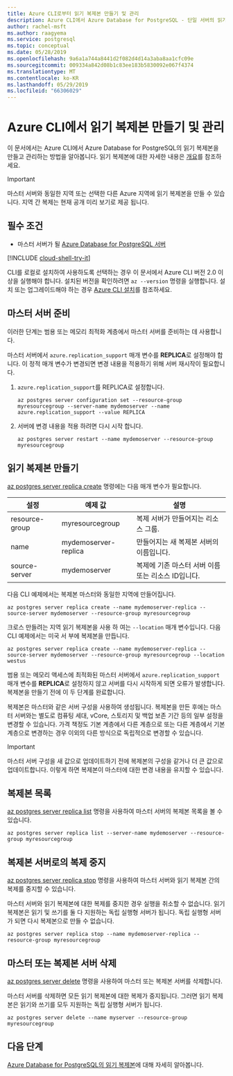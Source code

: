```yaml
---
title: Azure CLI로부터 읽기 복제본 만들기 및 관리
description: Azure CLI에서 Azure Database for PostgreSQL - 단일 서버의 읽기 복제본을 관리하는 방법에 대해 알아봅니다.
author: rachel-msft
ms.author: raagyema
ms.service: postgresql
ms.topic: conceptual
ms.date: 05/28/2019
ms.openlocfilehash: 9a6a1a744a8441d2f082d4d14a3aba8aa1cfc09e
ms.sourcegitcommit: 009334a842d08b1c83ee183b5830092e067f4374
ms.translationtype: MT
ms.contentlocale: ko-KR
ms.lasthandoff: 05/29/2019
ms.locfileid: "66306029"
---
```

# <a name="create-and-manage-read-replicas-from-the-azure-cli"></a>Azure CLI에서 읽기 복제본 만들기 및 관리

이 문서에서는 Azure CLI에서 Azure Database for PostgreSQL의 읽기 복제본을 만들고 관리하는 방법을 알아봅니다. 읽기 복제본에 대한 자세한 내용은 [개요](concepts-read-replicas.md)를 참조하세요.

> [!IMPORTANT]
> 마스터 서버와 동일한 지역 또는 선택한 다른 Azure 지역에 읽기 복제본을 만들 수 있습니다. 지역 간 복제는 현재 공개 미리 보기로 제공 됩니다.

## <a name="prerequisites"></a>필수 조건
- 마스터 서버가 될 [Azure Database for PostgreSQL 서버](quickstart-create-server-up-azure-cli.md)

[!INCLUDE [cloud-shell-try-it](../../includes/cloud-shell-try-it.md)]

CLI를 로컬로 설치하여 사용하도록 선택하는 경우 이 문서에서 Azure CLI 버전 2.0 이상을 실행해야 합니다. 설치된 버전을 확인하려면 `az --version` 명령을 실행합니다. 설치 또는 업그레이드해야 하는 경우 [Azure CLI 설치]( /cli/azure/install-azure-cli)를 참조하세요. 


## <a name="prepare-the-master-server"></a>마스터 서버 준비
이러한 단계는 범용 또는 메모리 최적화 계층에서 마스터 서버를 준비하는 데 사용합니다.

마스터 서버에서 `azure.replication_support` 매개 변수를 **REPLICA**로 설정해야 합니다. 이 정적 매개 변수가 변경되면 변경 내용을 적용하기 위해 서버 재시작이 필요합니다.

1. `azure.replication_support`를 REPLICA로 설정합니다.

   ```azurecli-interactive
   az postgres server configuration set --resource-group myresourcegroup --server-name mydemoserver --name azure.replication_support --value REPLICA
   ```

2. 서버에 변경 내용을 적용 하려면 다시 시작 합니다.

   ```azurecli-interactive
   az postgres server restart --name mydemoserver --resource-group myresourcegroup
   ```

## <a name="create-a-read-replica"></a>읽기 복제본 만들기

[az postgres server replica create](/cli/azure/postgres/server/replica?view=azure-cli-latest#az-postgres-server-replica-create) 명령에는 다음 매개 변수가 필요합니다.

| 설정 | 예제 값 | 설명  |
| --- | --- | --- |
| resource-group | myresourcegroup |  복제 서버가 만들어지는 리소스 그룹.  |
| name | mydemoserver-replica | 만들어지는 새 복제본 서버의 이름입니다. |
| source-server | mydemoserver | 복제에 기존 마스터 서버 이름 또는 리소스 ID입니다. |

다음 CLI 예제에서는 복제본 마스터와 동일한 지역에 만들어집니다.

```azurecli-interactive
az postgres server replica create --name mydemoserver-replica --source-server mydemoserver --resource-group myresourcegroup
```

크로스 만들려는 지역 읽기 복제본을 사용 하 여는 `--location` 매개 변수입니다. 다음 CLI 예제에서는 미국 서 부에 복제본을 만듭니다.

```azurecli-interactive
az postgres server replica create --name mydemoserver-replica --source-server mydemoserver --resource-group myresourcegroup --location westus
```

범용 또는 메모리 액세스에 최적화된 마스터 서버에서 `azure.replication_support` 매개 변수를 **REPLICA**로 설정하지 않고 서버를 다시 시작하게 되면 오류가 발생합니다. 복제본을 만들기 전에 이 두 단계를 완료합니다.

복제본은 마스터와 같은 서버 구성을 사용하여 생성됩니다. 복제본을 만든 후에는 마스터 서버와는 별도로 컴퓨팅 세대, vCore, 스토리지 및 백업 보존 기간 등의 일부 설정을 변경할 수 있습니다. 가격 책정도 기본 계층에서 다른 계층으로 또는 다른 계층에서 기본 계층으로 변경하는 경우 이외의 다른 방식으로 독립적으로 변경할 수 있습니다.

> [!IMPORTANT]
> 마스터 서버 구성을 새 값으로 업데이트하기 전에 복제본의 구성을 같거나 더 큰 값으로 업데이트합니다. 이렇게 하면 복제본이 마스터에 대한 변경 내용을 유지할 수 있습니다.

## <a name="list-replicas"></a>복제본 목록
[az postgres server replica list](/cli/azure/postgres/server/replica?view=azure-cli-latest#az-postgres-server-replica-list) 명령을 사용하여 마스터 서버의 복제본 목록을 볼 수 있습니다.

```azurecli-interactive
az postgres server replica list --server-name mydemoserver --resource-group myresourcegroup 
```

## <a name="stop-replication-to-a-replica-server"></a>복제본 서버로의 복제 중지
[az postgres server replica stop](/cli/azure/postgres/server/replica?view=azure-cli-latest#az-postgres-server-replica-stop) 명령을 사용하여 마스터 서버와 읽기 복제본 간의 복제를 중지할 수 있습니다.

마스터 서버와 읽기 복제본에 대한 복제를 중지한 경우 실행을 취소할 수 없습니다. 읽기 복제본은 읽기 및 쓰기를 둘 다 지원하는 독립 실행형 서버가 됩니다. 독립 실행형 서버가 되면 다시 복제본으로 만들 수 없습니다.

```azurecli-interactive
az postgres server replica stop --name mydemoserver-replica --resource-group myresourcegroup 
```

## <a name="delete-a-master-or-replica-server"></a>마스터 또는 복제본 서버 삭제
[az postgres server delete](/cli/azure/postgres/server?view=azure-cli-latest#az-postgres-server-delete) 명령을 사용하여 마스터 또는 복제본 서버를 삭제합니다.

마스터 서버를 삭제하면 모든 읽기 복제본에 대한 복제가 중지됩니다. 그러면 읽기 복제본은 읽기와 쓰기를 모두 지원하는 독립 실행형 서버가 됩니다.

```azurecli-interactive
az postgres server delete --name myserver --resource-group myresourcegroup
```

## <a name="next-steps"></a>다음 단계
[Azure Database for PostgreSQL의 읽기 복제본](concepts-read-replicas.md)에 대해 자세히 알아봅니다.